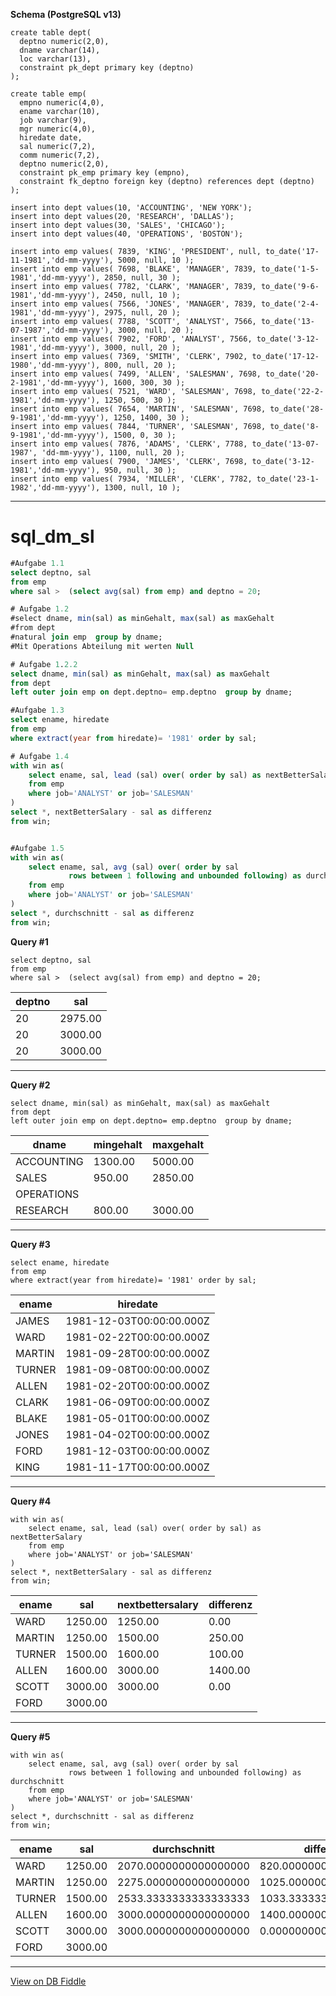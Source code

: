 **Schema (PostgreSQL v13)**

    create table dept(
      deptno numeric(2,0), 
      dname varchar(14), 
      loc varchar(13), 
      constraint pk_dept primary key (deptno)
    );
    
    create table emp(
      empno numeric(4,0), 
      ename varchar(10), 
      job varchar(9), 
      mgr numeric(4,0), 
      hiredate date, 
      sal numeric(7,2), 
      comm numeric(7,2), 
      deptno numeric(2,0), 
      constraint pk_emp primary key (empno), 
      constraint fk_deptno foreign key (deptno) references dept (deptno)
    );
    
    insert into dept values(10, 'ACCOUNTING', 'NEW YORK'); 
    insert into dept values(20, 'RESEARCH', 'DALLAS'); 
    insert into dept values(30, 'SALES', 'CHICAGO'); 
    insert into dept values(40, 'OPERATIONS', 'BOSTON');
    
    insert into emp values( 7839, 'KING', 'PRESIDENT', null, to_date('17-11-1981','dd-mm-yyyy'), 5000, null, 10 ); 
    insert into emp values( 7698, 'BLAKE', 'MANAGER', 7839, to_date('1-5-1981','dd-mm-yyyy'), 2850, null, 30 );
    insert into emp values( 7782, 'CLARK', 'MANAGER', 7839, to_date('9-6-1981','dd-mm-yyyy'), 2450, null, 10 ); 
    insert into emp values( 7566, 'JONES', 'MANAGER', 7839, to_date('2-4-1981','dd-mm-yyyy'), 2975, null, 20 ); 
    insert into emp values( 7788, 'SCOTT', 'ANALYST', 7566, to_date('13-07-1987','dd-mm-yyyy'), 3000, null, 20 ); 
    insert into emp values( 7902, 'FORD', 'ANALYST', 7566, to_date('3-12-1981','dd-mm-yyyy'), 3000, null, 20 ); 
    insert into emp values( 7369, 'SMITH', 'CLERK', 7902, to_date('17-12-1980','dd-mm-yyyy'), 800, null, 20 ); 
    insert into emp values( 7499, 'ALLEN', 'SALESMAN', 7698, to_date('20-2-1981','dd-mm-yyyy'), 1600, 300, 30 ); 
    insert into emp values( 7521, 'WARD', 'SALESMAN', 7698, to_date('22-2-1981','dd-mm-yyyy'), 1250, 500, 30 ); 
    insert into emp values( 7654, 'MARTIN', 'SALESMAN', 7698, to_date('28-9-1981','dd-mm-yyyy'), 1250, 1400, 30 ); 
    insert into emp values( 7844, 'TURNER', 'SALESMAN', 7698, to_date('8-9-1981','dd-mm-yyyy'), 1500, 0, 30 ); 
    insert into emp values( 7876, 'ADAMS', 'CLERK', 7788, to_date('13-07-1987', 'dd-mm-yyyy'), 1100, null, 20 ); 
    insert into emp values( 7900, 'JAMES', 'CLERK', 7698, to_date('3-12-1981','dd-mm-yyyy'), 950, null, 30 ); 
    insert into emp values( 7934, 'MILLER', 'CLERK', 7782, to_date('23-1-1982','dd-mm-yyyy'), 1300, null, 10 );
    
---

# sql_dm_sl

``` sql
#Aufgabe 1.1
select deptno, sal 
from emp 
where sal >  (select avg(sal) from emp) and deptno = 20;

# Aufgabe 1.2
#select dname, min(sal) as minGehalt, max(sal) as maxGehalt 
#from dept 
#natural join emp  group by dname;
#Mit Operations Abteilung mit werten Null

# Aufgabe 1.2.2
select dname, min(sal) as minGehalt, max(sal) as maxGehalt 
from dept 
left outer join emp on dept.deptno= emp.deptno  group by dname;

#Aufgabe 1.3
select ename, hiredate 
from emp 
where extract(year from hiredate)= '1981' order by sal;

# Aufgabe 1.4
with win as(
	select ename, sal, lead (sal) over( order by sal) as nextBetterSalary 
  	from emp 
  	where job='ANALYST' or job='SALESMAN'
)
select *, nextBetterSalary - sal as differenz 
from win;


#Aufgabe 1.5
with win as(
	select ename, sal, avg (sal) over( order by sal
             rows between 1 following and unbounded following) as durchschnitt
  	from emp 
  	where job='ANALYST' or job='SALESMAN'
)
select *, durchschnitt - sal as differenz 
from win;


```

**Query #1**

    select deptno, sal 
    from emp 
    where sal >  (select avg(sal) from emp) and deptno = 20;

| deptno | sal     |
| ------ | ------- |
| 20     | 2975.00 |
| 20     | 3000.00 |
| 20     | 3000.00 |

---
**Query #2**

    select dname, min(sal) as minGehalt, max(sal) as maxGehalt 
    from dept 
    left outer join emp on dept.deptno= emp.deptno  group by dname;

| dname      | mingehalt | maxgehalt |
| ---------- | --------- | --------- |
| ACCOUNTING | 1300.00   | 5000.00   |
| SALES      | 950.00    | 2850.00   |
| OPERATIONS |           |           |
| RESEARCH   | 800.00    | 3000.00   |

---
**Query #3**

    select ename, hiredate 
    from emp 
    where extract(year from hiredate)= '1981' order by sal;

| ename  | hiredate                 |
| ------ | ------------------------ |
| JAMES  | 1981-12-03T00:00:00.000Z |
| WARD   | 1981-02-22T00:00:00.000Z |
| MARTIN | 1981-09-28T00:00:00.000Z |
| TURNER | 1981-09-08T00:00:00.000Z |
| ALLEN  | 1981-02-20T00:00:00.000Z |
| CLARK  | 1981-06-09T00:00:00.000Z |
| BLAKE  | 1981-05-01T00:00:00.000Z |
| JONES  | 1981-04-02T00:00:00.000Z |
| FORD   | 1981-12-03T00:00:00.000Z |
| KING   | 1981-11-17T00:00:00.000Z |

---
**Query #4**

    with win as(
    	select ename, sal, lead (sal) over( order by sal) as nextBetterSalary 
      	from emp 
      	where job='ANALYST' or job='SALESMAN'
    )
    select *, nextBetterSalary - sal as differenz 
    from win;

| ename  | sal     | nextbettersalary | differenz |
| ------ | ------- | ---------------- | --------- |
| WARD   | 1250.00 | 1250.00          | 0.00      |
| MARTIN | 1250.00 | 1500.00          | 250.00    |
| TURNER | 1500.00 | 1600.00          | 100.00    |
| ALLEN  | 1600.00 | 3000.00          | 1400.00   |
| SCOTT  | 3000.00 | 3000.00          | 0.00      |
| FORD   | 3000.00 |                  |           |

---
**Query #5**

    with win as(
    	select ename, sal, avg (sal) over( order by sal
                 rows between 1 following and unbounded following) as durchschnitt
      	from emp 
      	where job='ANALYST' or job='SALESMAN'
    )
    select *, durchschnitt - sal as differenz 
    from win;

| ename  | sal     | durchschnitt          | differenz             |
| ------ | ------- | --------------------- | --------------------- |
| WARD   | 1250.00 | 2070.0000000000000000 | 820.0000000000000000  |
| MARTIN | 1250.00 | 2275.0000000000000000 | 1025.0000000000000000 |
| TURNER | 1500.00 | 2533.3333333333333333 | 1033.3333333333333333 |
| ALLEN  | 1600.00 | 3000.0000000000000000 | 1400.0000000000000000 |
| SCOTT  | 3000.00 | 3000.0000000000000000 | 0.0000000000000000    |
| FORD   | 3000.00 |                       |                       |

---

[View on DB Fiddle](https://www.db-fiddle.com/f/9XMyq5aMrXHV3kyoCc5GFx/215)
